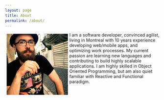 ```yaml
---
layout: page
title: About
permalink: /about/
---
```


<div class="overflow: auto;">
  <img style="float: left;margin:5px;" src="images/avatar.jpg" width="200" height="200">
  I am a software developer, convinced agilist, living in Montreal with 10 years experience developing web/mobile apps, and optimizing work processes. My current passion are learning new languages and contributing to build highly scalable applications. I am highly skilled in Object Oriented Programming, but am also quiet familiar with Reactive and Functional paradigm.
</div>
